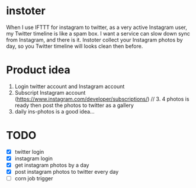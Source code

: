 # instoter
When I use IFTTT for instagram to twitter, as a very active Instagram user, my Twitter timeline is like a spam box. I want a service can slow down sync from Instagram, and there is it. Instoter collect your Instagram photos by day, so you Twitter timeline will looks clean then before.

# Product idea
1. Login twitter account and Instagram account
2. Subscript Instagram account (https://www.instagram.com/developer/subscriptions/)
// 3. 4 photos is ready then post the photos to twitter as a gallery
4. daily ins-photos is a good idea...

# TODO
- [x] twitter login
- [x] instagram login
- [x] get instagram photos by a day
- [x] post instagram photos to twitter every day
- [ ] corn job trigger 
